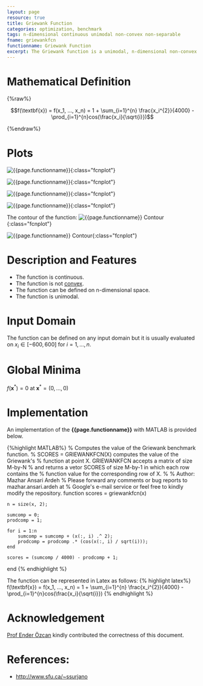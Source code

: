 ```yaml
---
layout: page
resource: true
title: Griewank Function
categories: optimization, benchmark
tags: n-dimensional continuous unimodal non-convex non-separable
fname: griewankfcn
functionname: Griewank Function
excerpt: The Griewank function is a unimodal, n-dimensional non-convex mathematical function widely used for testing optimization algorithms
---
```


# Mathematical Definition

{%raw%}

$$f(\textbf{x}) = f(x_1, ..., x_n) = 1 + \sum_{i=1}^{n} \frac{x_i^{2}}{4000} - \prod_{i=1}^{n}cos(\frac{x_i}{\sqrt{i}})$$

{%endraw%}

# Plots
![{{page.functionname}}]({{site.baseurl}}/benchmarkfcns/plots/{{page.fname}}.png){:class="fcnplot"}

![{{page.functionname}}]({{site.baseurl}}/benchmarkfcns/plots/{{page.fname}}_2.png){:class="fcnplot"}

![{{page.functionname}}]({{site.baseurl}}/benchmarkfcns/plots/{{page.fname}}_3.png){:class="fcnplot"}

![{{page.functionname}}]({{site.baseurl}}/benchmarkfcns/plots/{{page.fname}}_10_0.png){:class="fcnplot"}

The contour of the function: 
![{{page.functionname}} Contour]({{site.baseurl}}/benchmarkfcns/plots/{{page.fname}}_contour.png){:class="fcnplot"}

![{{page.functionname}} Contour]({{site.baseurl}}/benchmarkfcns/plots/{{page.fname}}_10_contour.png){:class="fcnplot"}

# Description and Features
* The function is continuous.
* The function is not [convex](https://en.wikipedia.org/wiki/Convex_function).
* The function can be defined on n-dimensional space. 
* The function is unimodal.

# Input Domain
The function can be defined on any input domain but it is usually evaluated on $x_i \in [-600, 600]$ for $i = 1, ..., n$.

# Global Minima
$f(\textbf{x}^{\ast}) = 0$ at $\textbf{x}^{\ast} = (0, ..., 0)$

# Implementation
An implementation of the **{{page.functionname}}** with MATLAB is provided below. 

{%highlight MATLAB%}
% Computes the value of the Griewank benchmark function.
% SCORES = GRIEWANKFCN(X) computes the value of the Griewank's
% function at point X. GRIEWANKFCN accepts a matrix of size M-by-N 
% and returns a vetor SCORES of size M-by-1 in which each row contains the 
% function value for the corresponding row of X.
% 
% Author: Mazhar Ansari Ardeh
% Please forward any comments or bug reports to mazhar.ansari.ardeh at
% Google's e-mail service or feel free to kindly modify the repository.
function scores = griewankfcn(x)
    
    n = size(x, 2);
    
    sumcomp = 0;
    prodcomp = 1;
    
    for i = 1:n
        sumcomp = sumcomp + (x(:, i) .^ 2);
        prodcomp = prodcomp .* (cos(x(:, i) / sqrt(i)));
    end
    
    scores = (sumcomp / 4000) - prodcomp + 1;
end
{% endhighlight %}

The function can be represented in Latex as follows:
{% highlight latex%}
f(\textbf{x}) = f(x_1, ..., x_n) = 1 + \sum_{i=1}^{n} \frac{x_i^{2}}{4000} - \prod_{i=1}^{n}cos(\frac{x_i}{\sqrt{i}})
{% endhighlight %}

# Acknowledgement
[Prof Ender Özcan](http://www.cs.nott.ac.uk/~pszeo/) kindly contributed the correctness of this document.

# References:
* http://www.sfu.ca/~ssurjano
